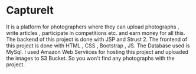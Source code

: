 # CaptureIt
It is a platform for photographers where they can upload photographs , write articles , participate in competitions etc. and earn money for all this.
The backend of this project is done with JSP and Strust 2.
The frontend of this project is done with HTML , CSS , Bootstrap , JS. 
The Database used is MySql.
I used Amazon Web Serviices for hosting this project and uploaded the images to S3 Bucket. So you won't find any photographs with the project.
